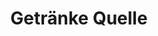 ---
title: "Getränke Quelle"
url: /zerbst-anhalt/getraenke-quelle-coswiger-strasse/
shop: Getränke
---